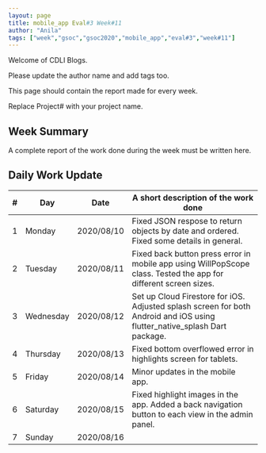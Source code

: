 ```yaml
---
layout: page
title: mobile_app Eval#3 Week#11
author: "Anila"
tags: ["week","gsoc","gsoc2020","mobile_app","eval#3","week#11"]
---
```

Welcome of CDLI Blogs.

Please update the author name and add tags too. 

This page should contain the report made for every week.

Replace Project# with your project name.

## Week Summary

A complete report of the work done during the week must be written here. 


## Daily Work Update

|\#|Day|Date|A short description of the work done|  
|---	|---	|---	|---	|  
|1   	| Monday 	|   2020/08/10	|Fixed JSON respose to return objects by date and ordered. Fixed some details in general.   	|  
|2   	| Tuesday  	|   2020/08/11	|Fixed back button press error in mobile app using WillPopScope class. Tested the app for different screen sizes.  	|  
|3   	| Wednesday  	|  2020/08/12 	|Set up Cloud Firestore for iOS. Adjusted splash screen for both Android and iOS using flutter_native_splash Dart package.    	|  
|4   	| Thursday  	|   2020/08/13	|Fixed bottom overflowed error in highlights screen for tablets.   	|  
|5   	| Friday  	|   2020/08/14	|Minor updates in the mobile app.   	|  
|6   	| Saturday  	|   2020/08/15	|Fixed highlight images in the app. Added a back navigation button to each view in the admin panel.   	|  
|7   	| Sunday  	|   2020/08/16	|   	|  
